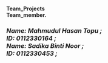 <h4> 
     Team_Projects <br>
    <b>Team_member.</b> <br>
</h4>
<h3>
     <i>
     Name: Mahmudul Hasan Topu ; <br>
     ID: 0112330164 ;  <br>
     Name: Sadika Binti Noor ; <br>
     ID: 0112330453 ; <br>
     </i>
</h3>
